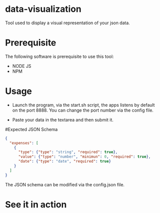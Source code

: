 # data-visualization

Tool used to display a visual representation of your json data.

# Prerequisite

The following software is prerequisite to use this tool:

* NODE JS 
* NPM

# Usage

* Launch the program, via the start.sh script, the apps listens by default on the port 8888. 
You can change the port number via the config file.

* Paste your data in the textarea and then submit it.

#Expected JSON Schema

```JSON
{
  "expenses": [
    {
      "type": {"type": "string", "required": true},
      "value": {"type": "number", "minimun": 0, "required": true},
      "date": {"type": "date", "required": true}
    }
  ]
}

```

The JSON schema can be modified via the config.json file.


# See it in action
